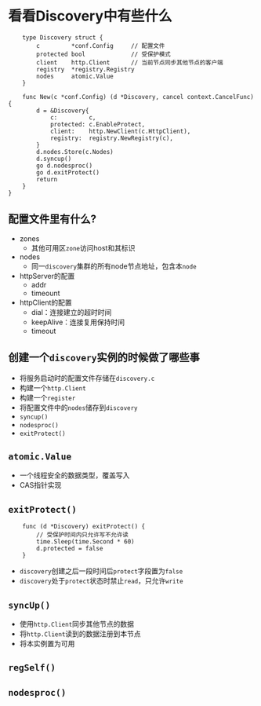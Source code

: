 # 看看Discovery中有些什么

```golang
    type Discovery struct {
        c         *conf.Config     // 配置文件
        protected bool             // 受保护模式
        client    http.Client      // 当前节点同步其他节点的客户端
        registry  *registry.Registry
        nodes     atomic.Value
    }

    func New(c *conf.Config) (d *Discovery, cancel context.CancelFunc)  {
        d = &Discovery{
            c:         c,
            protected: c.EnableProtect,
            client:    http.NewClient(c.HttpClient),
            registry:  registry.NewRegistry(c),
        }
        d.nodes.Store(c.Nodes)
        d.syncup()
        go d.nodesproc()
        go d.exitProtect()
        return
    }
}
```

## 配置文件里有什么?

- zones
  - 其他可用区```zone```访问host和其标识
- nodes
  - 同一```discovery```集群的所有node节点地址，包含本```node```
- httpServer的配置
  - addr
  - timeount
- httpClient的配置
  - dial：连接建立的超时时间
  - keepAlive：连接复用保持时间
  - timeout

## 创建一个```discovery```实例的时候做了哪些事

- 将服务启动时的配置文件存储在```discovery.c```
- 构建一个```http.Client```
- 构建一个```register```
- 将配置文件中的```nodes```储存到```discovery```
- ```syncup()```
- ```nodesproc()```
- ```exitProtect()```

## ```atomic.Value```

- 一个线程安全的数据类型，覆盖写入
- CAS指针实现

## ```exitProtect()```

```golang
    func (d *Discovery) exitProtect() {
        // 受保护时间内只允许写不允许读
        time.Sleep(time.Second * 60)
        d.protected = false
    }
```

- ```discovery```创建之后一段时间后```protect```字段置为```false```
- ```discovery```处于```protect```状态时禁止```read```，只允许```write```

## ```syncUp()```

- 使用```http.Client```同步其他节点的数据
- 将```http.Client```读到的数据注册到本节点
- 将本实例置为可用

## ```regSelf()```

## ```nodesproc()```
